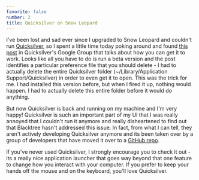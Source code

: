 ```yaml
---
favorite: false
number: 2
title: Quicksilver on Snow Leopard
---
```


I've been lost and sad ever since I upgraded to Snow Leopard and couldn't run
[Quicksilver](/rotten.html#6), so I spent a little time today poking around and
found [this post][post] in Quicksilver's Google Group that talks about how you
can get it to work. Looks like all you have to do is run a beta version and the
post identifies a particular preference file that you should delete - I had to
actually delete the entire Quicksilver folder (~/Library/Application
Support/Quicksilver) in order to even get it to open. This was the trick for me.
I had installed this version before, but when I fired it up, nothing would
happen. I had to actually delete this entire folder before it would do anything.

But now Quicksilver is back and running on my machine and I'm very happy!
Quicksilver is such an important part of my UI that I was really annoyed that I
couldn't run it anymore and really disheartened to find out that Blacktree
hasn't addressed this issue. In fact, from what I can tell, they aren't actively
developing Quicksilver anymore and its been taken over by a group of developers
that have moved it over to a [GitHub repo](/rotten.html#7).

If you've never used Quicksilver, I strongly encourage you to check it out - its
a really nice application launcher that goes way beyond that one feature to
change how you interact with your computer. If you prefer to keep your hands off
the mouse and on the keyboard, you'll love Quicksilver.

[post]: http://groups.google.com/group/blacktree-quicksilver/browse_thread/thread/8432fc6538d2d778
